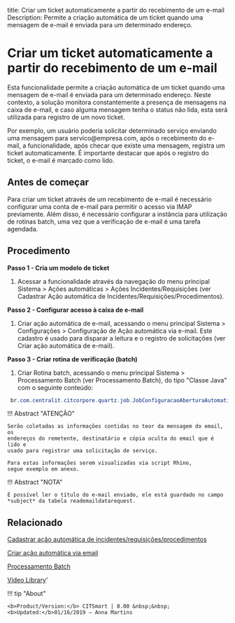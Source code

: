 title: Criar um ticket automaticamente a partir do recebimento de um e-mail
Description: Permite a criação automática de um ticket quando uma mensagem de e-mail é enviada para um determinado endereço.

# Criar um ticket automaticamente a partir do recebimento de um e-mail

Esta funcionalidade permite a criação automática de um ticket quando uma
mensagem de e-mail é enviada para um determinado endereço. Neste contexto, a
solução monitora constantemente a presença de mensagens na caixa de e-mail, e
caso alguma mensagem tenha o status não lida, esta será utilizada para registro
de um novo ticket.

Por exemplo, um usuário poderia solicitar determinado serviço enviando uma
mensagem para servico\@empresa.com, após o recebimento do e-mail, a
funcionalidade, após checar que existe uma mensagem, registra um ticket
automaticamente. É importante destacar que após o registro do ticket, o e-mail é
marcado como lido.

## Antes de começar

Para criar um ticket através de um recebimento de e-mail é necessário configurar
uma conta de e-mail para permitir o acesso via IMAP previamente. Além disso, é necessário configurar a instância para utilização de rotinas batch, uma vez que a verificação de e-mail é uma tarefa agendada.

Procedimento
----------

**Passo 1 - Cria um modelo de ticket**

1.  Acessar a funcionalidade através da navegação do menu principal Sistema \>
    Ações automáticas \> Ações Incidentes/Requisições (ver
    Cadastrar Ação automática de Incidentes/Requisições/Procedimentos).

**Passo 2 - Configurar acesso à caixa de e-mail**

1.  Criar ação automática de e-mail, acessando o menu principal Sistema \>
    Configurações \> Configuração de Ação automática via e-mail. Este cadastro é usado para disparar a leitura e o registro de solicitações (ver Criar ação automática de e-mail).

**Passo 3 - Criar rotina de verificação (batch)**

1.  Criar Rotina batch, acessando o menu principal Sistema \> Processamento
    Batch (ver Processamento Batch), do tipo "Classe Java" com o seguinte conteúdo:

```java
 br.com.centralit.citcorpore.quartz.job.JobConfiguracaoAberturaAutomaticaViaEmail
```


!!! Abstract "ATENÇÃO"

    Serão coletadas as informações contidas no teor da mensagem do email, os
    endereços do remetente, destinatário e cópia oculta do email que é lido e 
    usado para registrar uma solicitação de serviço.

    Para estas informações serem visualizadas via script Rhino,
    segue exemplo em anexo.

!!! Abstract "NOTA"

    É possível ler o título do e-mail enviado, ele está guardado no campo *subject* da tabela reademaildatarequest.

Relacionado
-------

[Cadastrar ação automática de incidentes/requisições/procedimentos](/pt-br/citsmart-platform-8/additional-features/automation-of-operation/configuration/register-automatic-actions-incident-request-procedure.html)

[Criar ação automática via email](/pt-br/citsmart-platform-8/platform-administration/configuring-automatic-actions/email-create-automatic-action-via-email.html)

[Processamento Batch](/pt-br/citsmart-platform-8/platform-administration/configuring-automatic-actions/batch-batch-processing.html)


<i class='fa fa-youtube-play  fa-2x' style='color:#97ce17;vertical-align: middle;'> </i> [Video Library](https://www.youtube.com/playlist?list=PLB5qK2uzf2RN9wA1DbVHEot2QD2gW8_jq)'


!!! tip "About"

    <b>Product/Version:</b> CITSmart | 8.00 &nbsp;&nbsp;
    <b>Updated:</b>01/16/2019 – Anna Martins
    
[1]:/pt-br/citsmart-platform-8/processes/tickets/images/rotina-verificar-email.docx
  
[2]:/pt-br/citsmart-platform-8/processes/tickets/images/script-rhino-dados-email.rtf
